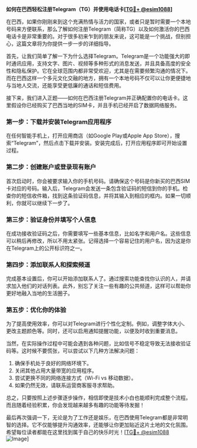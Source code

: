 **如何在巴西轻松注册Telegram（TG）并使用电话卡[[TG💪+ @esim1088](https://t.me/s/esim1088)]**

在巴西，如果你刚刚来到这个充满热情与活力的国家，或者只是暂时需要一个本地号码来方便联系，那么了解如何注册Telegram（简称TG）以及如何激活你的巴西电话卡是非常重要的。对于很多初来乍到的朋友来说，这可能是一个挑战，但别担心，这篇文章将为你提供一步一步的详细指导。

首先，让我们简单了解一下为什么选择Telegram。Telegram是一个功能强大的即时通讯应用，支持文字、图片、视频等多种形式的消息发送，并且具备高度的安全性和隐私保护。它在全球范围内都非常受欢迎，尤其是在需要频繁沟通的情况下。而在巴西这样一个多元文化交融的地方，拥有一个本地号码不仅可以让你更便捷地与当地人交流，还能享受更低廉的通话和短信费用。

接下来，我们进入正题——如何在巴西注册Telegram并正确配置你的电话卡。这里假设你已经购买了巴西当地的SIM卡，并且手机已经开启了数据网络服务。

### 第一步：下载并安装Telegram应用程序

在任何智能手机上，打开应用商店（如Google Play或Apple App Store），搜索“Telegram”，然后点击下载并安装。安装完成后，打开应用程序即可开始设置过程。

### 第二步：创建账户或登录现有账户

首次启动时，你会被要求输入你的手机号码。请确保这个号码是你新买的巴西SIM卡对应的号码。输入后，Telegram会发送一条包含验证码的短信到你的手机。检查你的短信收件箱，找到这条验证码信息，并将其输入到相应的框内。如果一切顺利，你就可以继续下一步了。

### 第三步：验证身份并填写个人信息

在成功接收验证码之后，你需要填写一些基本信息，比如名字和用户名。这些信息可以稍后再修改，所以不用太紧张。记得选择一个容易记住的用户名，因为这是你在Telegram上的公开标识符之一。

### 第四步：添加联系人和探索频道

完成基本设置后，你可以开始添加联系人了。通过搜索功能查找你认识的人，并请求加入他们的对话列表。此外，别忘了关注一些有趣的公共频道，这样可以帮助你更好地融入当地的生活圈子。

### 第五步：优化你的体验

为了提高使用效率，你可以对Telegram进行个性化定制。例如，调整字体大小、更改主题颜色等。同时，还可以启用通知提醒功能，以便及时收到重要消息。

当然，在实际操作过程中可能会遇到各种问题，比如信号不稳定导致无法接收验证码等。这时候不要慌张，可以尝试以下几种方法解决问题：

1. 确保手机处于良好的网络环境下。
2. 关闭其他占用大量带宽的应用程序。
3. 尝试更换不同的网络连接方式（Wi-Fi vs 移动数据）。
4. 如果仍然无效，请联系运营商客服寻求帮助。

总之，只要按照上述步骤逐步操作，相信即使是技术小白也能顺利完成整个流程。而且随着经验积累，你会发现越来越多有趣的功能等待发掘！

最后再次强调一下，无论是为了工作还是娱乐，在巴西使用Telegram都是非常明智的选择。它不仅能够提升沟通效率，还能够让你更加贴近这片土地的文化氛围。希望每位读者都能在这里找到属于自己的快乐时光！[[TG💪+ @esim1088](https://t.me/s/esim1088) ![Image](https://i.postimg.cc/4NQfJmqS/Snipaste-2025-05-13-00-14-12.png)]
